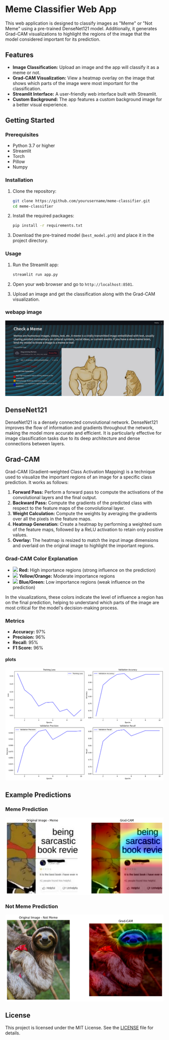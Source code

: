 # Meme Classifier Web App

This web application is designed to classify images as "Meme" or "Not Meme" using a pre-trained DenseNet121 model. Additionally, it generates Grad-CAM visualizations to highlight the regions of the image that the model considered important for its prediction.

## Features

- **Image Classification:** Upload an image and the app will classify it as a meme or not.
- **Grad-CAM Visualization:** View a heatmap overlay on the image that shows which parts of the image were most important for the classification.
- **Streamlit Interface:** A user-friendly web interface built with Streamlit.
- **Custom Background:** The app features a custom background image for a better visual experience.

## Getting Started

### Prerequisites

- Python 3.7 or higher
- Streamlit
- Torch
- Pillow
- Numpy

### Installation

1. Clone the repository:
    ```sh
    git clone https://github.com/yourusername/meme-classifier.git
    cd meme-classifier
    ```

2. Install the required packages:
    ```sh
    pip install -r requirements.txt
    ```

3. Download the pre-trained model (`best_model.pth`) and place it in the project directory.

### Usage

1. Run the Streamlit app:
    ```sh
    streamlit run app.py
    ```

2. Open your web browser and go to `http://localhost:8501`.

3. Upload an image and get the classification along with the Grad-CAM visualization.

### webapp image

![webpp](Screenshot.png)

## DenseNet121

DenseNet121 is a densely connected convolutional network. DenseNet121 improves the flow of information and gradients throughout the network, making the model more accurate and efficient. It is particularly effective for image classification tasks due to its deep architecture and dense connections between layers.

## Grad-CAM

Grad-CAM (Gradient-weighted Class Activation Mapping) is a technique used to visualize the important regions of an image for a specific class prediction. It works as follows:

1. **Forward Pass:** Perform a forward pass to compute the activations of the convolutional layers and the final output.
2. **Backward Pass:** Compute the gradients of the predicted class with respect to the feature maps of the convolutional layer.
3. **Weight Calculation:** Compute the weights by averaging the gradients over all the pixels in the feature maps.
4. **Heatmap Generation:** Create a heatmap by performing a weighted sum of the feature maps, followed by a ReLU activation to retain only positive values.
5. **Overlay:** The heatmap is resized to match the input image dimensions and overlaid on the original image to highlight the important regions.

### Grad-CAM Color Explanation

- ![](https://via.placeholder.com/15/f03c15/000000?text=+) **Red:** High importance regions (strong influence on the prediction)
- ![](https://via.placeholder.com/15/FFA500/000000?text=+) **Yellow/Orange:** Moderate importance regions
- ![](https://via.placeholder.com/15/007bff/000000?text=+) **Blue/Green:** Low importance regions (weak influence on the prediction)

In the visualizations, these colors indicate the level of influence a region has on the final prediction, helping to understand which parts of the image are most critical for the model's decision-making process.


### Metrics

- **Accuracy:** 97%
- **Precision:** 96%
- **Recall:** 95%
- **F1 Score:** 96%
#### plots
 ![result plots](outputs/metrics.png)

## Example Predictions

### Meme Prediction

![Meme Prediction](outputs/output.png)

### Not Meme Prediction

![Not Meme Prediction](outputs/output2.png)

## License

This project is licensed under the MIT License. See the [LICENSE](LICENSE) file for details.
